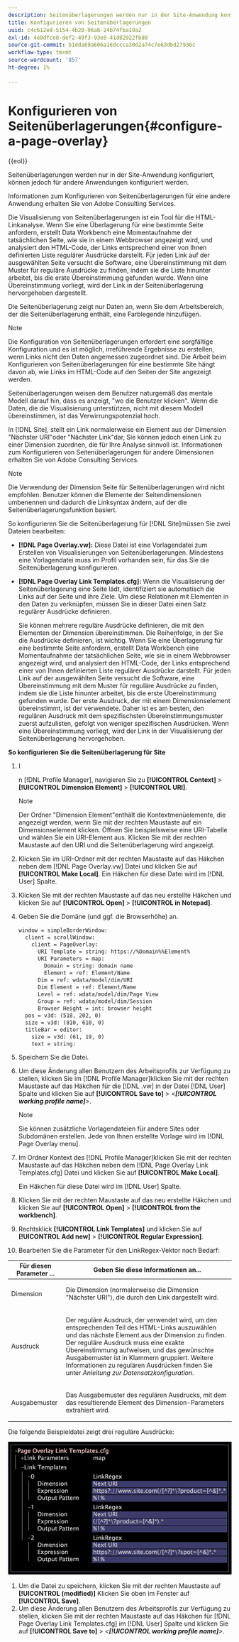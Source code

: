 ```yaml
---
description: Seitenüberlagerungen werden nur in der Site-Anwendung konfiguriert, können jedoch für andere Anwendungen konfiguriert werden.
title: Konfigurieren von Seitenüberlagerungen
uuid: c4c612ed-5154-4b20-96ab-24b74fba19a2
exl-id: 4e0dfce8-def2-49f3-93e8-41d82922fb88
source-git-commit: b1dda69a606a16dccca30d2a74c7e63dbd27936c
workflow-type: tm+mt
source-wordcount: '857'
ht-degree: 1%

---
```


# Konfigurieren von Seitenüberlagerungen{#configure-a-page-overlay}

{{eol}}

Seitenüberlagerungen werden nur in der Site-Anwendung konfiguriert, können jedoch für andere Anwendungen konfiguriert werden.

Informationen zum Konfigurieren von Seitenüberlagerungen für eine andere Anwendung erhalten Sie von Adobe Consulting Services.

Die Visualisierung von Seitenüberlagerungen ist ein Tool für die HTML-Linkanalyse. Wenn Sie eine Überlagerung für eine bestimmte Seite anfordern, erstellt Data Workbench eine Momentaufnahme der tatsächlichen Seite, wie sie in einem Webbrowser angezeigt wird, und analysiert den HTML-Code, der Links entsprechend einer von Ihnen definierten Liste regulärer Ausdrücke darstellt. Für jeden Link auf der ausgewählten Seite versucht die Software, eine Übereinstimmung mit dem Muster für reguläre Ausdrücke zu finden, indem sie die Liste hinunter arbeitet, bis die erste Übereinstimmung gefunden wurde. Wenn eine Übereinstimmung vorliegt, wird der Link in der Seitenüberlagerung hervorgehoben dargestellt.

Die Seitenüberlagerung zeigt nur Daten an, wenn Sie dem Arbeitsbereich, der die Seitenüberlagerung enthält, eine Farblegende hinzufügen.

>[!NOTE]
>
>Die Konfiguration von Seitenüberlagerungen erfordert eine sorgfältige Konfiguration und es ist möglich, irreführende Ergebnisse zu erstellen, wenn Links nicht den Daten angemessen zugeordnet sind. Die Arbeit beim Konfigurieren von Seitenüberlagerungen für eine bestimmte Site hängt davon ab, wie Links im HTML-Code auf den Seiten der Site angezeigt werden.

Seitenüberlagerungen weisen dem Benutzer naturgemäß das mentale Modell darauf hin, dass es anzeigt, &quot;wo die Benutzer klicken&quot;. Wenn die Daten, die die Visualisierung unterstützen, nicht mit diesem Modell übereinstimmen, ist das Verwirrungspotenzial hoch.

In [!DNL Site], stellt ein Link normalerweise ein Element aus der Dimension &quot;Nächster URI&quot;oder &quot;Nächster Link&quot;dar, Sie können jedoch einen Link zu einer Dimension zuordnen, die für Ihre Analyse sinnvoll ist. Informationen zum Konfigurieren von Seitenüberlagerungen für andere Dimensionen erhalten Sie von Adobe Consulting Services.

>[!NOTE]
>
>Die Verwendung der Dimension Seite für Seitenüberlagerungen wird nicht empfohlen. Benutzer können die Elemente der Seitendimensionen umbenennen und dadurch die Linksyntax ändern, auf der die Seitenüberlagerungsfunktion basiert.

So konfigurieren Sie die Seitenüberlagerung für [!DNL Site]müssen Sie zwei Dateien bearbeiten:

* **[!DNL Page Overlay.vw]:** Diese Datei ist eine Vorlagendatei zum Erstellen von Visualisierungen von Seitenüberlagerungen. Mindestens eine Vorlagendatei muss im Profil vorhanden sein, für das Sie die Seitenüberlagerung konfigurieren.
* **[!DNL Page Overlay Link Templates.cfg]:** Wenn die Visualisierung der Seitenüberlagerung eine Seite lädt, identifiziert sie automatisch die Links auf der Seite und ihre Ziele. Um diese Relationen mit Elementen in den Daten zu verknüpfen, müssen Sie in dieser Datei einen Satz regulärer Ausdrücke definieren.

   Sie können mehrere reguläre Ausdrücke definieren, die mit den Elementen der Dimension übereinstimmen. Die Reihenfolge, in der Sie die Ausdrücke definieren, ist wichtig. Wenn Sie eine Überlagerung für eine bestimmte Seite anfordern, erstellt Data Workbench eine Momentaufnahme der tatsächlichen Seite, wie sie in einem Webbrowser angezeigt wird, und analysiert den HTML-Code, der Links entsprechend einer von Ihnen definierten Liste regulärer Ausdrücke darstellt. Für jeden Link auf der ausgewählten Seite versucht die Software, eine Übereinstimmung mit dem Muster für reguläre Ausdrücke zu finden, indem sie die Liste hinunter arbeitet, bis die erste Übereinstimmung gefunden wurde. Der erste Ausdruck, der mit einem Dimensionselement übereinstimmt, ist der verwendete. Daher ist es am besten, den regulären Ausdruck mit dem spezifischsten Übereinstimmungsmuster zuerst aufzulisten, gefolgt von weniger spezifischen Ausdrücken. Wenn eine Übereinstimmung vorliegt, wird der Link in der Visualisierung der Seitenüberlagerung hervorgehoben.

**So konfigurieren Sie die Seitenüberlagerung für Site**

1. I

   n [!DNL Profile Manager], navigieren Sie zu **[!UICONTROL Context]** > **[!UICONTROL Dimension Element]** > **[!UICONTROL URI]**.

   >[!NOTE]
   >
   >Der Ordner &quot;Dimension Element&quot;enthält die Kontextmenüelemente, die angezeigt werden, wenn Sie mit der rechten Maustaste auf ein Dimensionselement klicken. Öffnen Sie beispielsweise eine URI-Tabelle und wählen Sie ein URI-Element aus. Klicken Sie mit der rechten Maustaste auf den URI und die Seitenüberlagerung wird angezeigt.

1. Klicken Sie im URI-Ordner mit der rechten Maustaste auf das Häkchen neben dem [!DNL Page Overlay.vw] Datei und klicken Sie auf **[!UICONTROL Make Local]**. Ein Häkchen für diese Datei wird im [!DNL User] Spalte.
1. Klicken Sie mit der rechten Maustaste auf das neu erstellte Häkchen und klicken Sie auf **[!UICONTROL Open]** > **[!UICONTROL in Notepad]**.
1. Geben Sie die Domäne (und ggf. die Browserhöhe) an.

   ```
   window = simpleBorderWindow:
     client = scrollWindow:
       client = PageOverlay:
         URI Template = string: https://%Domain%%Element%
         URI Parameters = map:
           Domain = string: domain name
           Element = ref: Element/Name
         Dim = ref: wdata/model/dim/URI
         Dim Element = ref: Element/Name
         Level = ref: wdata/model/dim/Page View
         Group = ref: wdata/model/dim/Session
         Browser Height = int: browser height
     pos = v3d: (518, 202, 0)
     size = v3d: (810, 610, 0)
     titleBar = editor:
       size = v3d: (61, 19, 0)
       text = string:
   ```

1. Speichern Sie die Datei.
1. Um diese Änderung allen Benutzern des Arbeitsprofils zur Verfügung zu stellen, klicken Sie im [!DNL Profile Manager]klicken Sie mit der rechten Maustaste auf das Häkchen für die [!DNL .vw] in der Datei [!DNL User] Spalte und klicken Sie auf **[!UICONTROL Save to]** > *&lt;**[!UICONTROL working profile name]**>*.

   >[!NOTE]
   >
   >Sie können zusätzliche Vorlagendateien für andere Sites oder Subdomänen erstellen. Jede von Ihnen erstellte Vorlage wird im [!DNL Page Overlay menu].

1. Im Ordner Kontext des [!DNL Profile Manager]klicken Sie mit der rechten Maustaste auf das Häkchen neben dem [!DNL Page Overlay Link Templates.cfg] Datei und klicken Sie auf **[!UICONTROL Make Local]**.

   Ein Häkchen für diese Datei wird im [!DNL User] Spalte.

1. Klicken Sie mit der rechten Maustaste auf das neu erstellte Häkchen und klicken Sie auf **[!UICONTROL Open]** > **[!UICONTROL from the workbench]**.
1. Rechtsklick **[!UICONTROL Link Templates]** und klicken Sie auf **[!UICONTROL Add new]** > **[!UICONTROL Regular Expression]**.
1. Bearbeiten Sie die Parameter für den LinkRegex-Vektor nach Bedarf:

<table id="table_24DD4BB5009542F7BB1DA3318E2E6E2B">
 <thead>
  <tr>
   <th colname="col1" class="entry"> Für diesen Parameter ... </th>
   <th colname="col2" class="entry"> Geben Sie diese Informationen an... </th>
  </tr>
 </thead>
 <tbody>
  <tr>
   <td colname="col1"> <p>Dimension </p> </td>
   <td colname="col2"> <p>Die Dimension (normalerweise die Dimension "Nächster URI"), die durch den Link dargestellt wird. </p> </td>
  </tr>
  <tr>
   <td colname="col1"> <p>Ausdruck </p> </td>
   <td colname="col2"> <p>Der reguläre Ausdruck, der verwendet wird, um den entsprechenden Teil des HTML-Links auszuwählen und das nächste Element aus der Dimension zu finden. Der reguläre Ausdruck muss eine exakte Übereinstimmung aufweisen, und das gewünschte Ausgabemuster ist in Klammern gruppiert. Weitere Informationen zu regulären Ausdrücken finden Sie unter <i>Anleitung zur Datensatzkonfiguration</i>. </p> </td>
  </tr>
  <tr>
   <td colname="col1"> <p>Ausgabemuster </p> </td>
   <td colname="col2"> <p>Das Ausgabemuster des regulären Ausdrucks, mit dem das resultierende Element des Dimension-Parameters extrahiert wird. </p> </td>
  </tr>
 </tbody>
</table>

Die folgende Beispieldatei zeigt drei reguläre Ausdrücke:

![](assets/cfg_PageOverlayLinkTemplates_Example.png)

1. Um die Datei zu speichern, klicken Sie mit der rechten Maustaste auf **[!UICONTROL (modified)]** Klicken Sie oben im Fenster auf **[!UICONTROL Save]**.
1. Um diese Änderung allen Benutzern des Arbeitsprofils zur Verfügung zu stellen, klicken Sie mit der rechten Maustaste auf das Häkchen für [!DNL Page Overlay Link Templates.cfg] im [!DNL User] Spalte und klicken Sie auf **[!UICONTROL Save to]** > *&lt;**[!UICONTROL working profile name]**>*.
